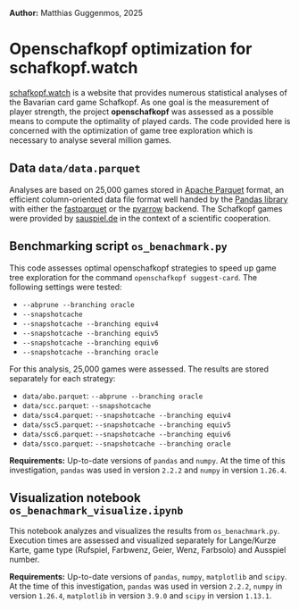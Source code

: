 **Author:** Matthias Guggenmos, 2025

# Openschafkopf optimization for schafkopf.watch

[schafkopf.watch](https://schafkopf.watch) is a website that provides numerous statistical analyses of the Bavarian card game Schafkopf. As one goal is the measurement of player strength, the project **openschafkopf** was assessed as a possible means to compute the optimality of played cards. The code provided here is concerned with the optimization of game tree exploration which is necessary to analyse several million games.

## Data `data/data.parquet`

Analyses are based on 25,000 games stored in [Apache Parquet](https://parquet.apache.org/) format, an efficient column-oriented data file format well handed by the [Pandas library](https://pandas.pydata.org/) with either the [fastparquet](https://github.com/dask/fastparquet) or the [pyarrow](https://arrow.apache.org/) backend. The Schafkopf games were provided by [sauspiel.de](sauspiel.de) in the context of a scientific cooperation.

## Benchmarking script `os_benachmark.py`

This code assesses optimal openschafkopf strategies to speed up game tree exploration for the command `openschafkopf suggest-card`. The following settings were tested:

- `--abprune --branching oracle`
- `--snapshotcache`
- `--snapshotcache --branching equiv4`
- `--snapshotcache --branching equiv5`
- `--snapshotcache --branching equiv6`
- `--snapshotcache --branching oracle`

For this analysis, 25,000 games were assessed. The results are stored separately for each strategy:

- `data/abo.parquet`: `--abprune --branching oracle`
- `data/scc.parquet`: `--snapshotcache`
- `data/ssc4.parquet`: `--snapshotcache --branching equiv4`
- `data/ssc5.parquet`: `--snapshotcache --branching equiv5`
- `data/ssc6.parquet`: `--snapshotcache --branching equiv6`
- `data/ssco.parquet`: `--snapshotcache --branching oracle`

**Requirements:** Up-to-date versions of `pandas` and `numpy`. At the time of this investigation, `pandas` was used in version `2.2.2` and `numpy` in version `1.26.4`. 

## Visualization notebook `os_benachmark_visualize.ipynb`

This notebook analyzes and visualizes the results from `os_benachmark.py`. Execution times are assessed and visualized separately for Lange/Kurze Karte, game type (Rufspiel, Farbwenz, Geier, Wenz, Farbsolo) and Ausspiel number. 

**Requirements:** Up-to-date versions of `pandas`, `numpy`, `matplotlib` and `scipy`. At the time of this investigation, `pandas` was used in version `2.2.2`, `numpy` in version `1.26.4`, `matplotlib` in version `3.9.0` and `scipy` in version `1.13.1`.
